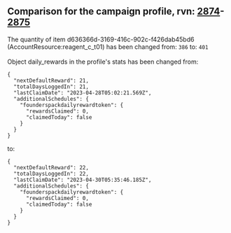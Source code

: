 ## Comparison for the campaign profile, rvn: [2874](https://github.com/PRO100KatYT/FortniteProfileRevisions/tree/main/profiles/campaign/2874%20campaign.json)-[2875](https://github.com/PRO100KatYT/FortniteProfileRevisions/tree/main/profiles/campaign/2875%20campaign.json)

The quantity of item d636366d-3169-416c-902c-f426dab45bd6 (AccountResource:reagent_c_t01) has been changed from: `386` to: `401`
<br><br>
Object daily_rewards in the profile's stats has been changed from:

```
{
  "nextDefaultReward": 21,
  "totalDaysLoggedIn": 21,
  "lastClaimDate": "2023-04-28T05:02:21.569Z",
  "additionalSchedules": {
    "founderspackdailyrewardtoken": {
      "rewardsClaimed": 0,
      "claimedToday": false
    }
  }
}
```

to:

```
{
  "nextDefaultReward": 22,
  "totalDaysLoggedIn": 22,
  "lastClaimDate": "2023-04-30T05:35:46.185Z",
  "additionalSchedules": {
    "founderspackdailyrewardtoken": {
      "rewardsClaimed": 0,
      "claimedToday": false
    }
  }
}
```

<br><br>
